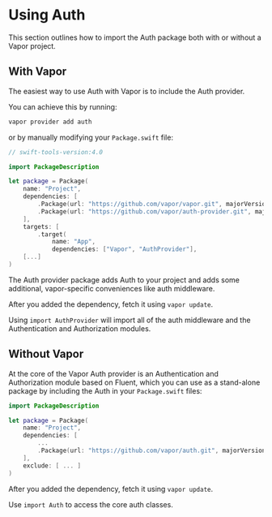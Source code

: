 # Using Auth

This section outlines how to import the Auth package both with or without a Vapor project.

## With Vapor

The easiest way to use Auth with Vapor is to include the Auth provider.

You can achieve this by running:

```bash
vapor provider add auth
```

or by manually modifying your `Package.swift` file:

```swift
// swift-tools-version:4.0

import PackageDescription

let package = Package(
    name: "Project",
    dependencies: [
        .Package(url: "https://github.com/vapor/vapor.git", majorVersion: 2),
        .Package(url: "https://github.com/vapor/auth-provider.git", majorVersion: 1)
    ],
    targets: [
        .target(
            name: "App",
            dependencies: ["Vapor", "AuthProvider"],
    [...]
)
```

The Auth provider package adds Auth to your project and adds some additional, vapor-specific conveniences like auth middleware. 

After you added the dependency, fetch it using `vapor update`.

Using `import AuthProvider` will import all of the auth middleware and the Authentication and Authorization modules. 

## Without Vapor

At the core of the Vapor Auth provider is an Authentication and Authorization module based on Fluent, which you can use as a stand-alone package by including the Auth in your `Package.swift` files:

```swift
import PackageDescription

let package = Package(
    name: "Project",
    dependencies: [
        ...
        .Package(url: "https://github.com/vapor/auth.git", majorVersion: 1)
    ],
    exclude: [ ... ]
)
```

After you added the dependency, fetch it using `vapor update`.

Use `import Auth` to access the core auth classes.

